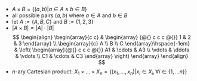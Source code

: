 
- $A \times B = \{(a,b) | a \in A \wedge  b \in B  \}$
- all possible pairs $(a,b)$ where $a \in A$ and $b \in B$
- let $A:= \{A, B, C\}$ and $B:= \{1, 2, 3\}$
- $|A \times B| = |A| \cdot |B|$ 
$$
\begin{align}
   \begin{array}{c c}
    & \begin{array} {@{} c c c @{}}
      1 & 2 & 3
    \end{array} \\
    \begin{array}{c}
      A \\ B \\ C
    \end{array}\hspace{-1em} &
    \left(
      \begin{array}{@{} c c c @{}}
		  A1 & \cdots & A3 \\
		  \vdots & \ddots & \vdots \\
		  C1 & \cdots & C3
      \end{array}
    \right)
  \end{array}
\end{align}
$$
- _n_-ary Cartesian product: $X_1 \times ... \times X_n = \{(x_1,...,x_n)| x_i \in X_i , \forall i \in \{1,...n\}\}$

